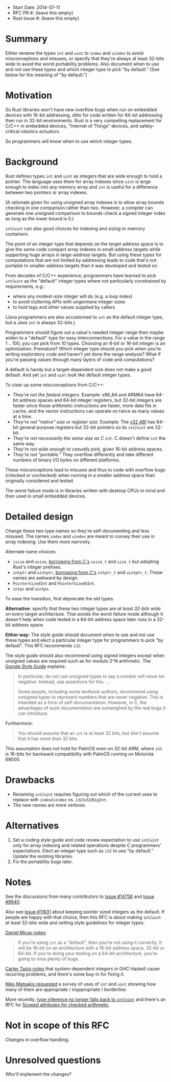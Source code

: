 - Start Date: 2014-07-11
- RFC PR #: (leave this empty)
- Rust Issue #: (leave this empty)

# Summary

Either rename the types `int` and `uint` to `index` and `uindex` to avoid
misconceptions and misuses, or specify that they're always at least 32-bits wide
to avoid the worst portability problems. Also document when to use and not use
these types and which integer type to pick "by default." (See below for the
meaning of "by default.")


# Motivation

So Rust libraries won't have new overflow bugs when run on embedded devices with
16-bit addressing, ditto for code written for 64-bit addressing then run in
32-bit environments. Rust is a very compelling replacement for C/C++ in embedded
devices, "Internet of Things" devices, and safety-critical robotics actuators.

So programmers will know when to use which integer types.


# Background

Rust defines types `int` and `uint` as integers that are wide enough to hold a
pointer. The language uses them for array indexes since `uint` is large enough
to index into any memory array and `int` is useful for a difference between two
pointers or array indexes.

(A rationale given for using unsigned array indexes is to allow array bounds
checking in one comparison rather than two. However, a compiler can generate one
unsigned comparison to bounds-check a signed integer index as long as the lower
bound is 0.)

`int`/`uint` can also good choices for indexing and sizing in-memory containers.

The point of an integer type that depends on the target address space is to give
the same code compact array indexes in small-address targets while supporting
huge arrays in large-address targets. But using these types for computations
that are not limited by addressing leads to code that's not portable to
smaller-address targets than it was developed and tested on.

From decades of C/C++ experience, programmers have learned to pick `int`/`uint`
as the "default" integer types where not particularly constrained by
requirements, e.g.:

  * where any modest-size integer will do (e.g. a loop index)
  * to avoid cluttering APIs with ungermane integer sizes
  * to hold tags and other values supplied by callers

(Java programmers are also accustomed to `int` as the default integer type, but
a Java `int` is always 32-bits.)

Programmers should figure out a value's needed integer range then maybe widen to
a "default" type for easy interconnections. For a value in the range 1 .. 100,
you can pick from 10 types. Choosing an 8-bit or 16-bit integer is an
optimization. Premature? Which integer type should you pick when you're writing
exploratory code and haven't yet done the range analysis? What if you're passing
values through many layers of code and computations?

A default is handy but a target-dependent size does not make a good default. And
yet `int` and `uint` _look_ like default integer types.

To clear up some misconceptions from C/C++:

  * _They're not the fastest integers._ Example: x86_64 and ARM64 have 64-bit address spaces and 64-bit integer registers, but 32-bit integers are faster since those arithmetic instructions are faster, more data fits in cache, and the vector instructions can operate on twice as many values at a time.
  * _They're not "native" size or register size._ Example: The [x32 ABI](https://en.wikipedia.org/wiki/X32_ABI) has 64-bit general purpose registers but 32-bit pointers so its `int`/`uint` are 32-bit.
  * _They're not necessarily the same size as C `int`._ C doesn't define `int` the same way.
  * _They're not wide enough to casually pick,_ given 16-bit address spaces.
  * _They're not "portable."_ They overflow differently and take different numbers of binary I/O bytes on different platforms.

These misconceptions lead to misuses and thus to code with overflow bugs
(checked or unchecked) when running in a smaller address space than originally
considered and tested.

The worst failure mode is in libraries written with desktop CPUs in mind and
then used in small embedded devices.


# Detailed design

Change these two type names so they're self-documenting and less misused. The
names `index` and `uindex` are meant to convey their use in array indexing. Use
them more narrowly.

Alternate name choices:

  - `isize` and `usize`, [borrowing from C's](http://en.cppreference.com/w/cpp/types/integer) `ssize_t` and `size_t` but adopting Rust's integer prefixes.
  - `intptr` and `uintptr`, [borrowing from C's](http://en.cppreference.com/w/cpp/types/integer) `intptr_t` and `uintptr_t`. These names are awkward by design.
  - `PointerSizedInt` and `PointerSizedUInt`.
  - `intps` and `uintps`.

To ease the transition, first deprecate the old types.

**Alternative:** specify that these two integer types are _at least 32-bits
wide_ on every target architecture. That avoids the worst failure mode although
it doesn't help when code tested in a 64-bit address space later runs in a
32-bit address space.

**Either way:** The style guide should document when to use and not use these
types and elect a particular integer type for programmers to pick "by default".
This RFC recommends `i32`.

The style guide should also recommend using signed integers except when unsigned values are required such as for modulo 2^N arithmetic. The
[Google Style Guide](http://google-styleguide.googlecode.com/svn/trunk/cppguide.xml#Integer_Types) explains:

> In particular, do not use unsigned types to say a number will never be negative. Instead, use assertions for this. ...
>
> Some people, including some textbook authors, recommend using unsigned types to represent numbers that are never negative. This is intended as a form of self-documentation. However, in C, the advantages of such documentation are outweighed by the real bugs it can introduce.

Furthermore:

> You should assume that an `int` is at least 32 bits, but don't assume that it has more than 32 bits.

This assumption does not hold for PalmOS even on 32-bit ARM, where `int` is
16-bits for backward compatibility with PalmOS running on Motorola 68000.


# Drawbacks

  - Renaming `int`/`uint` requires figuring out which of the current uses to replace with `index`/`uindex` vs. `i32`/`u32`/`BigInt`.
  - The new names are more verbose.


# Alternatives

  1. Set a coding style guide and code review expectation to use `int`/`uint` only for array indexing and related operations despite C programmers' expectations. Elect an integer type such as `i32` to use "by default." Update the existing libraries.
  2. Fix the portability bugs later.


# Notes

See the discussions from many contributors to [Issue #14758](https://github.com/rust-lang/rust/issues/14758) and [Issue #9940](https://github.com/rust-lang/rust/issues/9940).

Also see [Issue #11831](https://github.com/rust-lang/rust/issues/11831) about
keeping pointer sized integers as the default. If people are happy with that
choice, then this RFC is about making `int`/`uint` at least 32-bits wide and
setting style guidelines for integer types.

[Daniel Micay notes](https://github.com/rust-lang/rust/issues/9940#issuecomment-32104831):

> If you're using `int` as a "default", then you're not using it correctly. It
> will be 16-bit on an architecture with a 16-bit address space, 32-bit or
> 64-bit. If you're doing your testing on a 64-bit architecture, you're going to
> miss plenty of bugs.

[Carter Tazio notes](https://github.com/rust-lang/rust/issues/9940#issuecomment-32088729)
that system-dependent integers in GHC Haskell cause recurring problems, and
there's some buy-in for fixing it.

[Niko Matsakis requested](https://github.com/rust-lang/rust/issues/9940#issuecomment-32119318)
a survey of uses of `int` and `uint` showing how many of them are
appropriate / inappropriate / borderline.

More recently, [type inference no longer falls back to `int`/`uint`](https://github.com/rust-lang/rust/issues/6023) and there's an RFC for
[Scoped attributes for checked arithmetic](https://github.com/rust-lang/rfcs/pull/146).


# Not in scope of this RFC

Changes in overflow handling.


# Unresolved questions

Who'll implement the changes?
